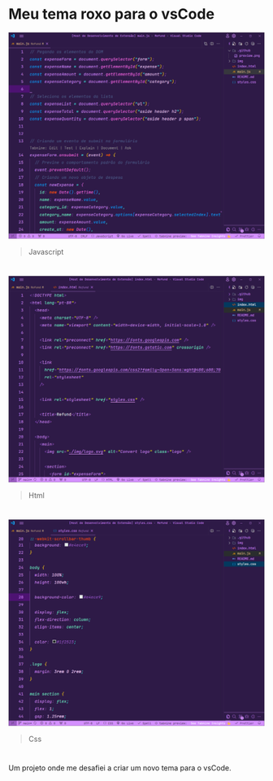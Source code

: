 # Meu tema roxo para o vsCode

![preview](./.github/preview.png)
> Javascript
#
![preview](./.github/preview_2.png)
> Html
#
![preview](./.github/preview_3.png)
> Css
#
Um projeto onde me desafiei a criar um novo tema para o vsCode. 